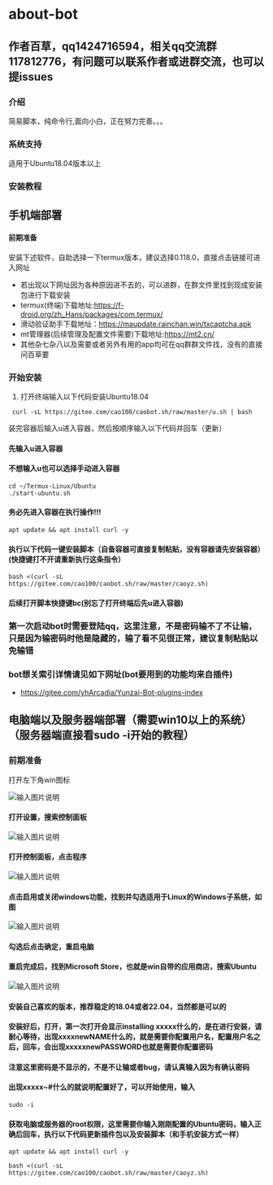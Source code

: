 # about-bot
## 作者百草，qq1424716594，相关qq交流群117812776，有问题可以联系作者或进群交流，也可以提issues

### 介绍
简易脚本，纯命令行,面向小白，正在努力完善。。。

### 系统支持
适用于Ubuntu18.04版本以上


### 安装教程

## 手机端部署

#### 前期准备

安装下述软件，自助选择一下termux版本，建议选择0.118.0，直接点击链接可进入网址
- 若出现以下网址因为各种原因进不去的，可以进群，在群文件里找到现成安装包进行下载安装
- termux(终端)下载地址:https://f-droid.org/zh_Hans/packages/com.termux/
- 滑动验证助手下载地址：https://maupdate.rainchan.win/txcaptcha.apk
- mt管理器(后续管理及配置文件需要)下载地址:https://mt2.cn/
- 其他杂七杂八以及需要或者另外有用的app均可在qq群群文件找，没有的直接问百草要
### 开始安装
1.  打开终端输入以下代码安装Ubuntu18.04
```
 curl -sL https://gitee.com/cao100/caobot.sh/raw/master/u.sh | bash
```
装完容器后输入u进入容器，然后按顺序输入以下代码并回车（更新）

#### 先输入u进入容器

#### 不想输入u也可以选择手动进入容器
```
cd ~/Termux-Linux/Ubuntu
./start-ubuntu.sh
```

#### 务必先进入容器在执行操作!!!
```
apt update && apt install curl -y
```
#### 执行以下代码一键安装脚本（自备容器可直接复制粘贴，没有容器请先安装容器）(快捷键打不开请重新执行这条指令）
```
bash <(curl -sL https://gitee.com/cao100/caobot.sh/raw/master/caoyz.sh)
```
#### 后续打开脚本快捷键bc(别忘了打开终端后先u进入容器)

### 第一次启动bot时需要登陆qq，这里注意，不是密码输不了不让输，只是因为输密码时他是隐藏的，输了看不见很正常，建议复制粘贴以免输错

### bot想关索引详情请见如下网址(bot要用到的功能均来自插件)
- https://gitee.com/yhArcadia/Yunzai-Bot-plugins-index

## 电脑端以及服务器端部署（需要win10以上的系统）（服务器端直接看sudo -i开始的教程）

### 前期准备

打开左下角win图标

![输入图片说明](SharedScreenshot.jpg)

#### 打开设置，搜索控制面板

![输入图片说明](2.jpg)

#### 打开控制面板，点击程序

![输入图片说明](3.jpg)

#### 点击启用或关闭windows功能，找到并勾选适用于Linux的Windows子系统，如图

![输入图片说明](4.jpg)

#### 勾选后点击确定，重启电脑

#### 重启完成后，找到Microsoft Store，也就是win自带的应用商店，搜索Ubuntu

![输入图片说明](5.jpg)

#### 安装自己喜欢的版本，推荐稳定的18.04或者22.04，当然都是可以的

#### 安装好后，打开，第一次打开会显示installing xxxxx什么的，是在进行安装，请耐心等待，出现xxxxnewNAME什么的，就是需要你配置用户名，配置用户名之后，回车，会出现xxxxxnewPASSWORD也就是需要你配置密码

#### 注意这里密码是不显示的，不是不让输或者bug，请认真输入因为有确认密码

#### 出现xxxxx~#什么的就说明配置好了，可以开始使用，输入

```
sudo -i
```

#### 获取电脑或服务器的root权限，这里需要你输入刚刚配置的Ubuntu密码，输入正确后回车，执行以下代码更新插件包以及安装脚本（和手机安装方式一样）

```
apt update && apt install curl -y
```

```
bash <(curl -sL https://gitee.com/cao100/caobot.sh/raw/master/caoyz.sh)
```